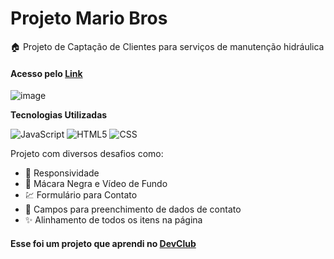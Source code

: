 # Projeto Mario Bros

🏠 Projeto de Captação de Clientes para serviços de manutenção hidráulica

<h4>Acesso pelo <a href="https://mariobrosbyhelber.netlify.app">Link</a></h4>

![image](https://github.com/helbercandido/projeto-mario-bros/assets/157776375/f7b9f268-84e7-461d-a9f8-9b362d706f86)


**Tecnologias Utilizadas**

![JavaScript](https://img.shields.io/badge/-JavaScript-333333?style=flat&logo=javascript)
![HTML5](https://img.shields.io/badge/-HTML5-333333?style=flat&logo=HTML5)
![CSS](https://img.shields.io/badge/-CSS-333333?style=flat&logo=CSS3&logoColor=1572B6)

Projeto com diversos desafios como:

- 🚀 Responsividade
- 🤔 Mácara Negra e Vídeo de Fundo
- 💹 Formulário para Contato
- 🤖 Campos para preenchimento de dados de contato
- ✨ Alinhamento de todos os itens na página
  
<h4>Esse foi um projeto que aprendi no <a href="https://rodolfomori.com.br/devclub">DevClub</a></h4>
